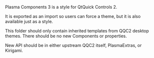 Plasma Components 3 is a style for QtQuick Controls 2.

It is exported as an import so users can force a theme, but it is also available just as a style.

This folder should only contain inherited templates from QQC2 desktop themes. There should be no new Components or properties.

New API should be in either upstream QQC2 itself, PlasmaExtras, or Kirigami.
